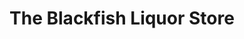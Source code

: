 ---
title: "The Blackfish Liquor Store"
url: /gibsons/the-blackfish-liquor-store/
shop: Spirituosen
---